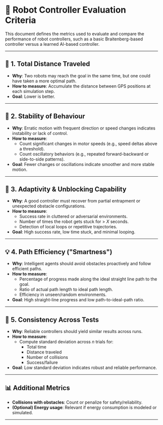 # 🤖 Robot Controller Evaluation Criteria

This document defines the metrics used to evaluate and compare the performance of robot controllers, such as a basic Braitenberg-based controller versus a learned AI-based controller.

----------

## 🔢 1. Total Distance Traveled
- **Why**: Two robots may reach the goal in the same time, but one could have taken a more optimal path.
- **How to measure**: Accumulate the distance between GPS positions at each simulation step.
- **Goal**: Lower is better.

----------

## 🔁 2. Stability of Behaviour
- **Why**: Erratic motion with frequent direction or speed changes indicates instability or lack of control.
- **How to measure**:
  - Count significant changes in motor speeds (e.g., speed deltas above a threshold).
  - Count oscillatory behaviors (e.g., repeated forward-backward or side-to-side patterns).
- **Goal**: Fewer changes or oscillations indicate smoother and more stable motion.

----------

## 🧠 3. Adaptivity & Unblocking Capability
- **Why**: A good controller must recover from partial entrapment or unexpected obstacle configurations.
- **How to measure**:
  - Success rate in cluttered or adversarial environments.
  - Number of times the robot gets stuck for > *X* seconds.
  - Detection of local loops or repetitive trajectories.
- **Goal**: High success rate, low time stuck, and minimal looping.

----------

## 💡 4. Path Efficiency ("Smartness")
- **Why**: Intelligent agents should avoid obstacles proactively and follow efficient paths.
- **How to measure**:
  - Percentage of progress made along the ideal straight line path to the goal.
  - Ratio of actual path length to ideal path length.
  - Efficiency in unseen/random environments.
- **Goal**: High straight-line progress and low path-to-ideal-path ratio.

----------

## 🔀 5. Consistency Across Tests
- **Why**: Reliable controllers should yield similar results across runs.
- **How to measure**:
  - Compute standard deviation across *n* trials for:
    - Total time
    - Distance traveled
    - Number of collisions
    - Success/failure
- **Goal**: Low standard deviation indicates robust and reliable performance.

----------

## 📊 Additional Metrics
- **Collisions with obstacles**: Count or penalize for safety/reliability.
- **(Optional) Energy usage**: Relevant if energy consumption is modeled or simulated.

----------